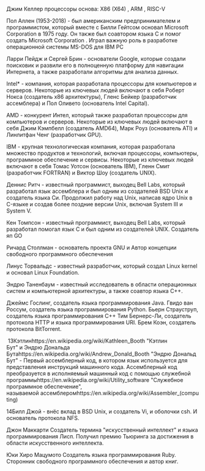 Джим Келлер процессоры основа: X86 (X64) , ARM , RISC-V

Пол Аллен (1953-2018) - был американским предпринимателем и программистом, который вместе с Билли Гейтсом основал Microsoft Corporation в 1975 году. Он также был соавтором языка C и помог создать Microsoft Corporation . Играл важную роль в разработке операционной системы MS-DOS для IBM PC

Ларри Пейдж и Сергей Брин - основатели Google, которые создали поисковик и развили его в полноценную платформу для навигации Интернета, а также разработали алгоритмы для анализа данных.

Intel* - компания, которая разработала процессоры для компьютеров и серверов. Некоторые из ключевых людей включают в себя Роберт Нокса (создатель x86 архитектуры), Гленс Бейкер (разработчик ассемблера) и Пол Оливето (основатель Intel Capital).

AMD - конкурент Интел, который также разработал процессоры для компьютеров и серверов. Некоторые из ключевых людей включают в себя Джим Кэмпбелл (создатель AMD64), Марк Роуз (основатель ATI) и Линлитфан Ченг (разработчик GPU).

IBM - крупная технологическая компания, которая разработала множество продуктов и технологий, включая процессоры, компьютеры, программное обеспечение и сервисы. Некоторые из ключевых людей включают в себя Томас Уотсон (основатель IBM), Гленн Смит (разработчик FORTRAN) и Виктор Шоу (создатель UNIX).

Деннис Ритч - известный программист, выходец Bell Labs, который разработал язык ассемблера и был одним из создателей BSD Unix и создатель языка Си. Продолжил работу над Unix, написав ядро Unix в C-языке и создав более поздние версии Unix, включая System III и System V.

Кен Томпсон - известный программист, выходец Bell Labs, который разработал помогал язык С и был одним из создателей UNIX. Создатель яп GO

Ричард Столлман - основатель проекта GNU и Автор концепции свободного программного обеспечения

Линус Торвальдс - известный разработчик, который создал Linux kernel и основал Linux Foundation.

Эндрю Таненбаум - известный исследователь в области операционных систем и компьютерной архитектуры, а также соавтор языка C++.

Джеймс Гослинг, создатель языка программирования Java.
Гвидо ван Россум, создатель языка программирования Python.
Бьерн Страуструп, создатель языка программирования C++
Тим Бернерс-Ли, создатель протокола HTTP и языка программирования URI.
Брем Коэн, создатель протокола BitTorrent.

 13Кэтлинhttps://en.wikipedia.org/wiki/Kathleen_Booth "Кэтлин Бут" и Эндрю Дональда Бутаhttps://en.wikipedia.org/wiki/Andrew_Donald_Booth "Эндрю Дональд Бут" - Первый ассемблерный код, в котором язык используется для представления инструкций машинного кода. Ассемблерный код преобразуется в исполняемый машинный код с помощью служебной программыhttps://en.wikipedia.org/wiki/Utility_software "Служебное программное обеспечение", называемой ассемблеромhttps://en.wikipedia.org/wiki/Assembler_(computing)

14Билл Джой - внёс вклад в BSD Unix, и создатель Vi, и оболочки csh. И основатель протокола NFS.


Джон Маккарти Создатель термина "искусственный интеллект" и языка программирования Лисп. Получил премию Тьюринга за достижения в области искусственного интеллекта.

Юки Хиро Мацумото  Создатель языка программирования Ruby. Сторонник свободного программного обеспечения и автор книг.



